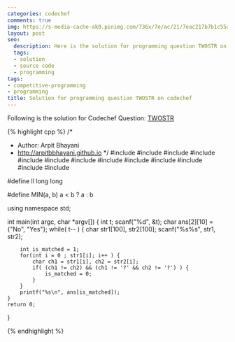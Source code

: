```yaml
---
categories: codechef
comments: true
img: https://s-media-cache-ak0.pinimg.com/736x/7e/ac/21/7eac217b7b1c55ab7fd56758e4e181be.jpg
layout: post
seo:
  description: Here is the solution for programming question TWOSTR on codechef
  tags:
  - solution
  - source code
  - programming
tags:
- competitive-programming
- programming
title: Solution for programming question TWOSTR on codechef
---
```


Following is the solution for Codechef Question: [TWOSTR](https://www.codechef.com/problems/TWOSTR)

{% highlight cpp %}
/*
 *  Author: Arpit Bhayani
 *  http://arpitbbhayani.github.io
 */
#include <cmath>
#include <cstdio>
#include <cstdlib>
#include <climits>
#include <deque>
#include <iostream>
#include <list>
#include <limits>
#include <map>
#include <queue>
#include <set>
#include <stack>
#include <vector>

#define ll long long

#define MIN(a, b) a < b ? a : b

using namespace std;

int main(int argc, char *argv[]) {
    int t;
    scanf("%d", &t);
    char ans[2][10] = {"No", "Yes"};
    while( t-- ) {
        char str1[100], str2[100];
        scanf("%s%s", str1, str2);

        int is_matched = 1;
        for(int i = 0 ; str1[i]; i++ ) {
            char ch1 = str1[i], ch2 = str2[i];
            if( (ch1 != ch2) && (ch1 != '?' && ch2 != '?') ) {
                is_matched = 0;
            }
        }
        printf("%s\n", ans[is_matched]);
    }
    return 0;
}

{% endhighlight %}
